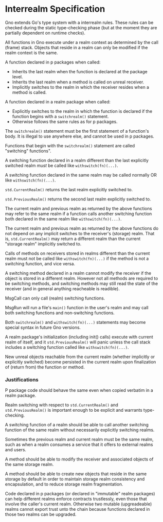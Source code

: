 # Interrealm Specification

Gno extends Go's type system with a interrealm rules.  These rules can be
checked during the static type-checking phase (but at the moment they are
partially dependent on runtime checks).

All functions in Gno execute under a realm context as determined by the call
(frame) stack. Objects that reside in a realm can only be modified if the realm
context is the same.

A function declared in p packages when called: 

 * Inherits the last realm when the function is declared at the package level.
 * Inherits the last realm when a method is called on unreal receiver.
 * Implicitly switches to the realm in which the receiver resides when a method
   is called.

A function declared in a realm package when called:

 * Explicitly switches to the realm in which the function is declared if the
   function begins with a `switchrealm()` statement.
 * Otherwise follows the same rules as for p packages.

The `switchrealm()` statement must be the first statement of a function's body.
It is illegal to use anywhere else, and cannot be used in p packages.

Functions that begin with the `switchrealm()` statement are called "switching"
functions".

A switching function declared in a realm different than the last explicitly
switched realm *must* be called like `withswitch(fn)(...)`.

A switching function declared in the same realm may be called normally OR like
`withswitch(fn)(...)`. 

`std.CurrentRealm()` returns the last realm explicitly switched to.

`std.PreviousRealm()` returns the second last realm explicitly switched to.

The current realm and previous realm as returned by the above functions may
refer to the same realm if a function calls another switching function both
declared in the same realm like `withswitch(fn)(...)`.

The current realm and previous realm as returned by the above functions do not
depend on any implicit switches to the receiver's (storage) realm. That is,
`std.CurrentRealm()` may return a different realm than the current "storage
realm" implicitly switched to.

Calls of methods on receivers stored in realms different than the current realm
must not be called like `withswitch(fn)(...)` if the method is not a switching
function, and vice versa.

A switching method declared in a realm cannot modify the receiver if the object
is stored in a different realm. However not all methods are required to be
switching methods, and switching methods may still read the state of the
receiver (and in general anything reacheable is readible).

MsgCall can only call (realm) switching functions.

MsgRun will run a file's `main()` function in the user's realm and may call 
both switching functions and non-switching functions.

Both `switchrealm()` and `withswitch(fn)(...)` statements may become special
syntax in future Gno versions.

A realm package's initialization (including init() calls) execute with current
realm of itself, and it `std.PreviousRealm()` will panic unless the call stack
includes a switching function called like `withswitch(fn)(...)`.

New unreal objects reachable from the current realm (whether implicitly or
explicitly switched) become persisted in the current realm upon finalization of
(return from) the function or method.

### Justifications

P package code should behave the same even when copied verbatim in a realm
package.

Realm switching with respect to `std.CurrentRealm()` and `std.PreviousRealm()`
is important enough to be explicit and warrants type-checking.

A switching function of a realm should be able to call another switching
function of the same realm without necessarily explicitly switching realms.

Sometimes the previous realm and current realm must be the same realm, such as
when a realm consumes a service that it offers to external realms and users.

A method should be able to modify the receiver and associated objects of the
same storage realm.

A method should be able to create new objects that reside in the same storage
by default in order to maintain storage realm consistency and encapsulation,
and to reduce storage realm fragmentation.

Code declared in p packages (or declared in "immutable" realm packages) can
help different realms enforce contracts trustlessly, even those that involve
the caller's current realm. Otherwise two mutable (upgreadeable) realms cannot
export trust unto the chain because functions declared in those two realms can
be upgraded.

